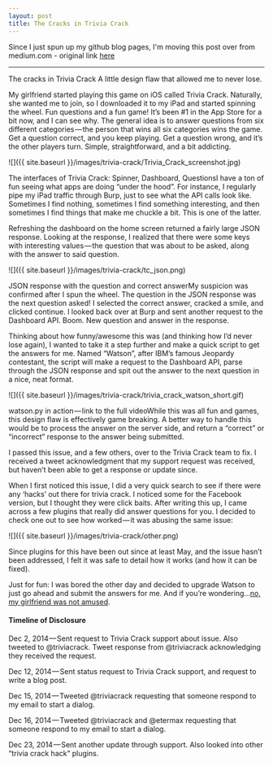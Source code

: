 ```yaml
---
layout: post
title: The Cracks in Trivia Crack
---
```


Since I just spun up my github blog pages, I'm moving this post over from
medium.com - original link [here](https://medium.com/@iamchippa/the-cracks-in-trivia-crack-3fac78b50f38)

----

The cracks in Trivia Crack A little design flaw that allowed me to never lose.

My girlfriend started playing this game on iOS called Trivia Crack. Naturally, she wanted me to join, so I downloaded it to my iPad and started spinning the wheel. Fun questions and a fun game! It’s been #1 in the App Store for a bit now, and I can see why. The general idea is to answer questions from six different categories — the person that wins all six categories wins the game. Get a question correct, and you keep playing. Get a question wrong, and it’s the other players turn. Simple, straightforward, and a bit addicting.

![]({{ site.baseurl }}/images/trivia-crack/Trivia_Crack_screenshot.jpg)

The interfaces of Trivia Crack: Spinner, Dashboard, QuestionsI have a ton of fun seeing what apps are doing “under the hood”. For instance, I regularly pipe my iPad traffic through Burp, just to see what the API calls look like. Sometimes I find nothing, sometimes I find something interesting, and then sometimes I find things that make me chuckle a bit. This is one of the latter.

Refreshing the dashboard on the home screen returned a fairly large JSON response. Looking at the response, I realized that there were some keys with interesting values — the question that was about to be asked, along with the answer to said question.

![]({{ site.baseurl }}/images/trivia-crack/tc_json.png)

JSON response with the question and correct answerMy suspicion was confirmed after I spun the wheel. The question in the JSON response was the next question asked! I selected the correct answer, cracked a smile, and clicked continue. I looked back over at Burp and sent another request to the Dashboard API. Boom. New question and answer in the response.

Thinking about how funny/awesome this was (and thinking how I’d never lose again), I wanted to take it a step further and make a quick script to get the answers for me. Named “Watson”, after IBM’s famous Jeopardy contestant, the script will make a request to the Dashboard API, parse through the JSON response and spit out the answer to the next question in a nice, neat format.

![]({{ site.baseurl }}/images/trivia-crack/trivia_crack_watson_short.gif)

watson.py in action — link to the full videoWhile this was all fun and games, this design flaw is effectively game breaking. A better way to handle this would be to process the answer on the server side, and return a “correct” or “incorrect” response to the answer being submitted.

I passed this issue, and a few others, over to the Trivia Crack team to fix. I received a tweet acknowledgment that my support request was received, but haven’t been able to get a response or update since.

When I first noticed this issue, I did a very quick search to see if there were any ‘hacks’ out there for trivia crack. I noticed some for the Facebook version, but I thought they were click baits. After writing this up, I came across a few plugins that really did answer questions for you. I decided to check one out to see how worked — it was abusing the same issue:

![]({{ site.baseurl }}/images/trivia-crack/other.png)

Since plugins for this have been out since at least May, and the issue hasn’t been addressed, I felt it was safe to detail how it works (and how it can be fixed).

Just for fun: I was bored the other day and decided to upgrade Watson to just
go ahead and submit the answers for me. And if you’re wondering…[no, my
girlfriend was not amused](https://vimeo.com/115355438).

#### Timeline of Disclosure

Dec 2, 2014 — Sent request to Trivia Crack support about issue. Also tweeted to @triviacrack. Tweet response from @triviacrack acknowledging they received the request.

Dec 12, 2014 — Sent status request to Trivia Crack support, and request to write a blog post.

Dec 15, 2014 — Tweeted @triviacrack requesting that someone respond to my email to start a dialog.

Dec 16, 2014 — Tweeted @triviacrack and @etermax requesting that someone respond to my email to start a dialog.

Dec 23, 2014 — Sent another update through support. Also looked into other “trivia crack hack” plugins.
